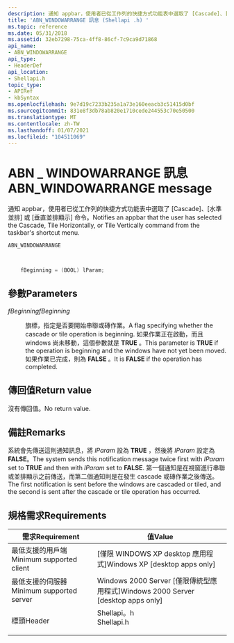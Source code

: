 ```yaml
---
description: 通知 appbar，使用者已從工作列的快捷方式功能表中選取了 [Cascade]、[水準並排] 或 [垂直並排顯示] 命令。
title: 'ABN_WINDOWARRANGE 訊息 (Shellapi .h) '
ms.topic: reference
ms.date: 05/31/2018
ms.assetid: 32eb7298-75ca-4ff8-86cf-7c9ca9d71868
api_name:
- ABN_WINDOWARRANGE
api_type:
- HeaderDef
api_location:
- Shellapi.h
topic_type:
- APIRef
- kbSyntax
ms.openlocfilehash: 9e7d19c7233b235a1a73e160eeacb3c51415d0bf
ms.sourcegitcommit: 831e8f3db78ab820e1710cede244553c70e50500
ms.translationtype: MT
ms.contentlocale: zh-TW
ms.lasthandoff: 01/07/2021
ms.locfileid: "104511069"
---
```

# <a name="abn_windowarrange-message"></a><span data-ttu-id="df1ea-103">ABN \_ WINDOWARRANGE 訊息</span><span class="sxs-lookup"><span data-stu-id="df1ea-103">ABN\_WINDOWARRANGE message</span></span>

<span data-ttu-id="df1ea-104">通知 appbar，使用者已從工作列的快捷方式功能表中選取了 [Cascade]、[水準並排] 或 [垂直並排顯示] 命令。</span><span class="sxs-lookup"><span data-stu-id="df1ea-104">Notifies an appbar that the user has selected the Cascade, Tile Horizontally, or Tile Vertically command from the taskbar's shortcut menu.</span></span>


```C++
ABN_WINDOWARRANGE 



    fBeginning = (BOOL) lParam; 
```



## <a name="parameters"></a><span data-ttu-id="df1ea-105">參數</span><span class="sxs-lookup"><span data-stu-id="df1ea-105">Parameters</span></span>

<dl> <dt>

<span data-ttu-id="df1ea-106">*fBeginning*</span><span class="sxs-lookup"><span data-stu-id="df1ea-106">*fBeginning*</span></span> 
</dt> <dd>

<span data-ttu-id="df1ea-107">旗標，指定是否要開始串聯或磚作業。</span><span class="sxs-lookup"><span data-stu-id="df1ea-107">A flag specifying whether the cascade or tile operation is beginning.</span></span> <span data-ttu-id="df1ea-108">如果作業正在啟動，而且 windows 尚未移動，這個參數就是 **TRUE** 。</span><span class="sxs-lookup"><span data-stu-id="df1ea-108">This parameter is **TRUE** if the operation is beginning and the windows have not yet been moved.</span></span> <span data-ttu-id="df1ea-109">如果作業已完成，則為 **FALSE** 。</span><span class="sxs-lookup"><span data-stu-id="df1ea-109">It is **FALSE** if the operation has completed.</span></span>

</dd> </dl>

## <a name="return-value"></a><span data-ttu-id="df1ea-110">傳回值</span><span class="sxs-lookup"><span data-stu-id="df1ea-110">Return value</span></span>

<span data-ttu-id="df1ea-111">沒有傳回值。</span><span class="sxs-lookup"><span data-stu-id="df1ea-111">No return value.</span></span>

## <a name="remarks"></a><span data-ttu-id="df1ea-112">備註</span><span class="sxs-lookup"><span data-stu-id="df1ea-112">Remarks</span></span>

<span data-ttu-id="df1ea-113">系統會先傳送這則通知訊息，將 *lParam* 設為 **TRUE** ，然後將 *lParam* 設定為 **FALSE**。</span><span class="sxs-lookup"><span data-stu-id="df1ea-113">The system sends this notification message twice first with *lParam* set to **TRUE** and then with *lParam* set to **FALSE**.</span></span> <span data-ttu-id="df1ea-114">第一個通知是在視窗進行串聯或並排顯示之前傳送，而第二個通知則是在發生 cascade 或磚作業之後傳送。</span><span class="sxs-lookup"><span data-stu-id="df1ea-114">The first notification is sent before the windows are cascaded or tiled, and the second is sent after the cascade or tile operation has occurred.</span></span>

## <a name="requirements"></a><span data-ttu-id="df1ea-115">規格需求</span><span class="sxs-lookup"><span data-stu-id="df1ea-115">Requirements</span></span>



| <span data-ttu-id="df1ea-116">需求</span><span class="sxs-lookup"><span data-stu-id="df1ea-116">Requirement</span></span> | <span data-ttu-id="df1ea-117">值</span><span class="sxs-lookup"><span data-stu-id="df1ea-117">Value</span></span> |
|-------------------------------------|---------------------------------------------------------------------------------------|
| <span data-ttu-id="df1ea-118">最低支援的用戶端</span><span class="sxs-lookup"><span data-stu-id="df1ea-118">Minimum supported client</span></span><br/> | <span data-ttu-id="df1ea-119">\[僅限 WINDOWS XP desktop 應用程式\]</span><span class="sxs-lookup"><span data-stu-id="df1ea-119">Windows XP \[desktop apps only\]</span></span><br/>                                           |
| <span data-ttu-id="df1ea-120">最低支援的伺服器</span><span class="sxs-lookup"><span data-stu-id="df1ea-120">Minimum supported server</span></span><br/> | <span data-ttu-id="df1ea-121">Windows 2000 Server \[僅限傳統型應用程式\]</span><span class="sxs-lookup"><span data-stu-id="df1ea-121">Windows 2000 Server \[desktop apps only\]</span></span><br/>                                  |
| <span data-ttu-id="df1ea-122">標頭</span><span class="sxs-lookup"><span data-stu-id="df1ea-122">Header</span></span><br/>                   | <dl> <span data-ttu-id="df1ea-123"><dt>Shellapi。h</dt></span><span class="sxs-lookup"><span data-stu-id="df1ea-123"><dt>Shellapi.h</dt></span></span> </dl> |



 

 




